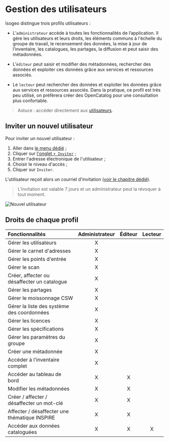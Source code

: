 # Gestion des utilisateurs <i class="fa fa-users"></i>

Isogeo distingue trois profils utilisateurs :
* L’`administrateur` accède à toutes les fonctionnalités de l’application. Il gère les utilisateurs et leurs droits, les éléments communs à l&apos;échelle du groupe de travail, le recensement des données, la mise à jour de l’inventaire, les catalogues, les partages, la diffusion et peut saisir des métadonnées.

* L’`éditeur` peut saisir et modifier des métadonnées, rechercher des données et exploiter ces données grâce aux services et ressources associés.

* Le `lecteur` peut rechercher des données et exploiter les données grâce aux services et ressources associés. Dans la pratique, ce profil est très peu utilisé, on préfèrera créer des OpenCatalog pour une consultation plus confortable.

> Astuce : accéder directement aux [utilisateurs](https://app.isogeo.com/admin/users/memberships).

## Inviter un nouvel utilisateur

Pour inviter un nouvel utilisateur :

1. Aller dans [le menu dédié](https://app.isogeo.com/admin/users) ;
2. Cliquer sur [l&apos;onglet `+ Inviter`](https://app.isogeo.com/admin/users/invitations/new) ;
3. Entrer l&apos;adresse électronique de l&apos;utilisateur ;
4. Choisir le niveau d&apos;accès ;
5. Cliquer sur `Inviter`.

L&apos;utilisateur reçoit alors un courriel d&apos;invitation ([voir le chapitre dédié](../../start/signup.html)).

> L’invitation est valable 7 jours et un administrateur peut la révoquer à tout moment.

![Nouvel utilisateur](/images/adm_users_add.gif "Inviter un nouvel utilisateur")

## Droits de chaque profil

| Fonctionnalités                               | Administrateur    | Éditeur   | Lecteur   |
| :-------------------------------------------- | :---------------: | :-------: | :-------: |
| Gérer les utilisateurs                        | X                 |           |           |
| Gérer le carnet d&apos;adresses                    | X                 |           |           |
| Gérer les points d&apos;entrée                     | X                 |           |           |
| Gérer le scan                                 | X                 |           |           |
| Créer, affecter ou désaffecter un catalogue   | X                 |           |           |
| Gérer les partages                            | X                 |           |           |
| Gérer le moissonnage CSW                      | X                 |           |           |
| Gérer la liste des système des coordonnées    | X                 |           |           |
| Gérer les licences                            | X                 |           |           |
| Gérer les spécifications                      | X                 |           |           |
| Gérer les paramètres du groupe                | X                 |           |           |
| Créer une métadonnée                          | X                 |           |           |
| Accéder à l&apos;inventaire complet                | X                 |           |           |
| Accéder au tableau de bord                    | X                 | X         |           |
| Modifier les métadonnées                      | X                 | X         |           |
| Créer / affecter / désaffecter un mot-clé     | X                 | X         |           |
| Affecter / désaffecter une thématique INSPIRE | X                 | X         |           |
| Accéder aux données cataloguées               | X                 | X         | X         |
